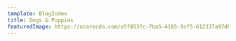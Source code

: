 ```yaml
---
template: BlogIndex
title: Dogs & Puppies
featuredImage: https://ucarecdn.com/e5f853fc-7ba5-4185-9cf5-612337a97d0b/-/crop/1457x673/0,239/-/preview/
---
```

